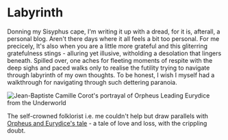 # Labyrinth

Donning my Sisyphus cape, I'm writing it up with a dread, for it is, afterall, a personal blog. Aren't there days where it all feels a bit too personal. For me precicely, It's also when you are a little more grateful and this gliterring gratefulness stings - alluring yet illusive, witholding a desolation that lingers beneath. Spilled over, one aches for fleeting moments of respite with the deep sighs and paced walks only to realise the futility trying to navigate through labyrinth of my own thoughts. To be honest, I wish I myself had a walkthrough for navigating through such dettering paranoia.

![Jean-Baptiste Camille Corot's portrayal of Orpheus Leading Eurydice from the Underworld](https://upload.wikimedia.org/wikipedia/commons/b/b8/Jean-Baptiste-Camille_Corot_-_Orpheus_Leading_Eurydice_from_the_Underworld_-_Google_Art_Project.jpg)

The self-crowned folklorist i.e. me couldn't help but draw parallels with [Orpheus and Eurydice's tale](https://archive.vcu.edu/english/engweb/webtexts/eurydice/eurydicemyth.html) - a tale of love and loss, with the crippling doubt.
